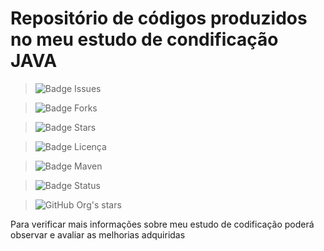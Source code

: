 <h1>Repositório de códigos produzidos no meu estudo de condificação JAVA</h1>

> ![Badge Issues](https://img.shields.io/github/issues/FernandoLopesCoder/estudando-codificacao)
 
> ![Badge Forks](https://img.shields.io/github/forks/FernandoLopesCoder/estudando-codificacao)
 
> ![Badge Stars](https://img.shields.io/github/stars/FernandoLopesCoder/estudando-codificacao)

> ![Badge Licença](https://img.shields.io/github/license/FernandoLopesCoder/estudando-codificacao)

> ![Badge Maven](https://img.shields.io/static/v1?label=Versão+da+ferramenta+de+gerenciamento+de+dependências,+Maven:&message=+-+&color=brightgreen)


> ![Badge Status](http://img.shields.io/static/v1?label=STATUS&message=EM%20DESENVOLVIMENTO&color=GREEN&style=for-the-badge)

> ![GitHub Org's stars](https://img.shields.io/github/stars/FernandoLopesCoder/estudando-codificacao?style=social)


Para verificar mais informações sobre meu estudo de codificação poderá observar e avaliar as melhorias adquiridas
